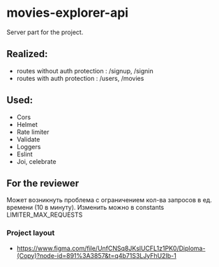 # movies-explorer-api
Server part for the project.
## Realized:
* routes without auth protection : /signup, /signin
* routes with auth protection : /users, /movies

## Used:
* Cors
* Helmet
* Rate limiter
* Validate
* Loggers
* Eslint
* Joi, celebrate

## For the reviewer
  Может возникнуть проблема с ограничением кол-ва запросов в ед. времени (10 в минуту). Изменить можно в constants LIMITER_MAX_REQUESTS

### Project layout 
* https://www.figma.com/file/UnfCNSq8JKslUCFL1z1PK0/Diploma-(Copy)?node-id=891%3A3857&t=q4b71S3LJyFhU2Ib-1
